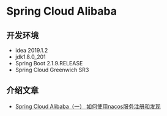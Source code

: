 # Spring Cloud Alibaba

## 开发环境

- idea 2019.1.2
- jdk1.8.0_201
- Spring Boot 2.1.9.RELEASE
- Spring Cloud Greenwich SR3

## 介绍文章

- [Spring Cloud Alibaba（一） 如何使用nacos服务注册和发现]()